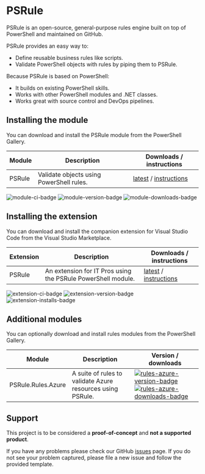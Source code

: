 # PSRule

PSRule is an open-source, general-purpose rules engine built on top of PowerShell and maintained on GitHub.

PSRule provides an easy way to:

- Define reusable business rules like scripts.
- Validate PowerShell objects with rules by piping them to PSRule.

Because PSRule is based on PowerShell:

- It builds on existing PowerShell skills.
- Works with other PowerShell modules and .NET classes.
- Works great with source control and DevOps pipelines.

## Installing the module

You can download and install the PSRule module from the PowerShell Gallery.

Module | Description | Downloads / instructions
------ | ----------- | ------------------------
PSRule | Validate objects using PowerShell rules. | [latest][module] / [instructions][install]

![module-ci-badge] ![module-version-badge] ![module-downloads-badge]

## Installing the extension

You can download and install the companion extension for Visual Studio Code from the Visual Studio Marketplace.

Extension | Description | Downloads / instructions
--------- | ----------- | ------------------------
PSRule    | An extension for IT Pros using the PSRule PowerShell module. | [latest][extension] / [instructions][install]

![extension-ci-badge] ![extension-version-badge] ![extension-installs-badge]

## Additional modules

You can optionally download and install rules modules from the PowerShell Gallery.

Module             | Description | Version / downloads
------             | ----------- | -------------------
PSRule.Rules.Azure | A suite of rules to validate Azure resources using PSRule. | [![rules-azure-version-badge]][rules-azure-version-module] [![rules-azure-downloads-badge]][rules-azure-version-module]

## Support

This project is to be considered a **proof-of-concept** and **not a supported product**.

If you have any problems please check our GitHub [issues](https://github.com/Microsoft/PSRule/issues) page.
If you do not see your problem captured, please file a new issue and follow the provided template.

[install]: scenarios/install-instructions.md
[module]: https://www.powershellgallery.com/packages/PSRule
[extension]: https://marketplace.visualstudio.com/items?itemName=bewhite.psrule-vscode-preview
[module-ci-badge]: https://dev.azure.com/bewhite/PSRule/_apis/build/status/PSRule-CI?branchName=master
[module-version-badge]: https://img.shields.io/powershellgallery/v/PSRule.svg?label=PowerShell%20Gallery&color=brightgreen
[module-downloads-badge]: https://img.shields.io/powershellgallery/dt/PSRule.svg?color=brightgreen
[extension-ci-badge]: https://dev.azure.com/bewhite/PSRule-vscode/_apis/build/status/PSRule-vscode-CI?branchName=master
[extension-version-badge]: https://vsmarketplacebadge.apphb.com/version/bewhite.psrule-vscode-preview.svg
[extension-installs-badge]: https://vsmarketplacebadge.apphb.com/installs-short/bewhite.psrule-vscode-preview.svg
[rules-azure-version-badge]: https://img.shields.io/powershellgallery/v/PSRule.Rules.Azure.svg?label=PowerShell%20Gallery&color=brightgreen
[rules-azure-downloads-badge]: https://img.shields.io/powershellgallery/dt/PSRule.Rules.Azure.svg?color=brightgreen
[rules-azure-version-module]: https://www.powershellgallery.com/packages/PSRule.Rules.Azure
